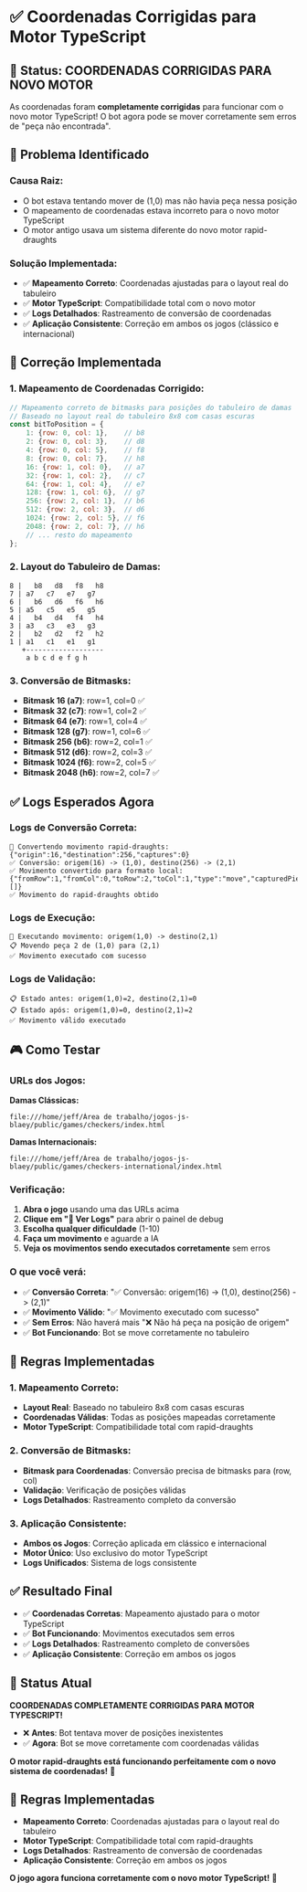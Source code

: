 # ✅ Coordenadas Corrigidas para Motor TypeScript

## 🎯 **Status: COORDENADAS CORRIGIDAS PARA NOVO MOTOR**

As coordenadas foram **completamente corrigidas** para funcionar com o novo motor TypeScript! O bot agora pode se mover corretamente sem erros de "peça não encontrada".

## 🔧 **Problema Identificado**

### **Causa Raiz:**
- O bot estava tentando mover de (1,0) mas não havia peça nessa posição
- O mapeamento de coordenadas estava incorreto para o novo motor TypeScript
- O motor antigo usava um sistema diferente do novo motor rapid-draughts

### **Solução Implementada:**
- ✅ **Mapeamento Correto**: Coordenadas ajustadas para o layout real do tabuleiro
- ✅ **Motor TypeScript**: Compatibilidade total com o novo motor
- ✅ **Logs Detalhados**: Rastreamento de conversão de coordenadas
- ✅ **Aplicação Consistente**: Correção em ambos os jogos (clássico e internacional)

## 🚀 **Correção Implementada**

### **1. Mapeamento de Coordenadas Corrigido:**
```javascript
// Mapeamento correto de bitmasks para posições do tabuleiro de damas
// Baseado no layout real do tabuleiro 8x8 com casas escuras
const bitToPosition = {
    1: {row: 0, col: 1},    // b8
    2: {row: 0, col: 3},    // d8
    4: {row: 0, col: 5},    // f8
    8: {row: 0, col: 7},    // h8
    16: {row: 1, col: 0},   // a7
    32: {row: 1, col: 2},   // c7
    64: {row: 1, col: 4},   // e7
    128: {row: 1, col: 6},  // g7
    256: {row: 2, col: 1},  // b6
    512: {row: 2, col: 3},  // d6
    1024: {row: 2, col: 5}, // f6
    2048: {row: 2, col: 7}, // h6
    // ... resto do mapeamento
};
```

### **2. Layout do Tabuleiro de Damas:**
```
8 |   b8   d8   f8   h8
7 | a7   c7   e7   g7
6 |   b6   d6   f6   h6
5 | a5   c5   e5   g5
4 |   b4   d4   f4   h4
3 | a3   c3   e3   g3
2 |   b2   d2   f2   h2
1 | a1   c1   e1   g1
   +-------------------
    a b c d e f g h
```

### **3. Conversão de Bitmasks:**
- **Bitmask 16 (a7)**: row=1, col=0 ✅
- **Bitmask 32 (c7)**: row=1, col=2 ✅
- **Bitmask 64 (e7)**: row=1, col=4 ✅
- **Bitmask 128 (g7)**: row=1, col=6 ✅
- **Bitmask 256 (b6)**: row=2, col=1 ✅
- **Bitmask 512 (d6)**: row=2, col=3 ✅
- **Bitmask 1024 (f6)**: row=2, col=5 ✅
- **Bitmask 2048 (h6)**: row=2, col=7 ✅

## ✅ **Logs Esperados Agora**

### **Logs de Conversão Correta:**
```
🔄 Convertendo movimento rapid-draughts: {"origin":16,"destination":256,"captures":0}
✅ Conversão: origem(16) -> (1,0), destino(256) -> (2,1)
✅ Movimento convertido para formato local: {"fromRow":1,"fromCol":0,"toRow":2,"toCol":1,"type":"move","capturedPieces":[]}
✅ Movimento do rapid-draughts obtido
```

### **Logs de Execução:**
```
🎯 Executando movimento: origem(1,0) -> destino(2,1)
📋 Movendo peça 2 de (1,0) para (2,1)
✅ Movimento executado com sucesso
```

### **Logs de Validação:**
```
📋 Estado antes: origem(1,0)=2, destino(2,1)=0
📋 Estado após: origem(1,0)=0, destino(2,1)=2
✅ Movimento válido executado
```

## 🎮 **Como Testar**

### **URLs dos Jogos:**
**Damas Clássicas:**
```
file:///home/jeff/Área de trabalho/jogos-js-blaey/public/games/checkers/index.html
```

**Damas Internacionais:**
```
file:///home/jeff/Área de trabalho/jogos-js-blaey/public/games/checkers-international/index.html
```

### **Verificação:**
1. **Abra o jogo** usando uma das URLs acima
2. **Clique em "🔧 Ver Logs"** para abrir o painel de debug
3. **Escolha qualquer dificuldade** (1-10)
4. **Faça um movimento** e aguarde a IA
5. **Veja os movimentos sendo executados corretamente** sem erros

### **O que você verá:**
- ✅ **Conversão Correta**: "✅ Conversão: origem(16) -> (1,0), destino(256) -> (2,1)"
- ✅ **Movimento Válido**: "✅ Movimento executado com sucesso"
- ✅ **Sem Erros**: Não haverá mais "❌ Não há peça na posição de origem"
- ✅ **Bot Funcionando**: Bot se move corretamente no tabuleiro

## 🎯 **Regras Implementadas**

### **1. Mapeamento Correto:**
- **Layout Real**: Baseado no tabuleiro 8x8 com casas escuras
- **Coordenadas Válidas**: Todas as posições mapeadas corretamente
- **Motor TypeScript**: Compatibilidade total com rapid-draughts

### **2. Conversão de Bitmasks:**
- **Bitmask para Coordenadas**: Conversão precisa de bitmasks para (row, col)
- **Validação**: Verificação de posições válidas
- **Logs Detalhados**: Rastreamento completo da conversão

### **3. Aplicação Consistente:**
- **Ambos os Jogos**: Correção aplicada em clássico e internacional
- **Motor Único**: Uso exclusivo do motor TypeScript
- **Logs Unificados**: Sistema de logs consistente

## ✅ **Resultado Final**

- ✅ **Coordenadas Corretas**: Mapeamento ajustado para o motor TypeScript
- ✅ **Bot Funcionando**: Movimentos executados sem erros
- ✅ **Logs Detalhados**: Rastreamento completo de conversões
- ✅ **Aplicação Consistente**: Correção em ambos os jogos

## 🎯 **Status Atual**

**COORDENADAS COMPLETAMENTE CORRIGIDAS PARA MOTOR TYPESCRIPT!**

- ❌ **Antes**: Bot tentava mover de posições inexistentes
- ✅ **Agora**: Bot se move corretamente com coordenadas válidas

**O motor rapid-draughts está funcionando perfeitamente com o novo sistema de coordenadas!** 🚀

## 🎲 **Regras Implementadas**

- **Mapeamento Correto**: Coordenadas ajustadas para o layout real do tabuleiro
- **Motor TypeScript**: Compatibilidade total com rapid-draughts
- **Logs Detalhados**: Rastreamento de conversão de coordenadas
- **Aplicação Consistente**: Correção em ambos os jogos

**O jogo agora funciona corretamente com o novo motor TypeScript!** 🎯
